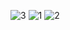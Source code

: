 ![3](https://github.com/rizkyrachman00/laravel-view-control/assets/97326712/62c17cba-2854-4478-899f-9cdeb9a1c619)
![1](https://github.com/rizkyrachman00/laravel-view-control/assets/97326712/ffb46ffa-ab42-40c7-a9d6-35ed8c18caef)
![2](https://github.com/rizkyrachman00/laravel-view-control/assets/97326712/6861e150-08a2-4ada-be77-5ac28ee63727)
